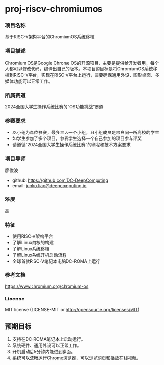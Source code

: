 # proj-riscv-chromiumos

### 项目名称
基于RISC-V架构平台的ChromiumOS系统移植

### 项目描述
Chromium OS是Google Chrome OS的开源项目，主要是提供给开发者用，每个人都可以修改代码，编译出自己的版本。本项目的目标是将ChromiumOS系统移植到RISC-V平台，实现在RISC-V平台上运行，需要确保通用外设、图形桌面、多媒体功能可以正常工作。

### 所属赛道
2024全国大学生操作系统比赛的“OS功能挑战”赛道

### 参赛要求
- 以小组为单位参赛，最多三人一个小组，且小组成员是来自同一所高校的学生
- 如学生参加了多个项目，参赛学生选择一个自己参加的项目参与评奖 
- 请遵循“2024全国大学生操作系统比赛”的章程和技术方案要求 

### 项目导师
廖俊波
- github: https://github.com/DC-DeepComputing
- email: junbo.liao@deepcomputing.io

### 难度
高

### 特征
- 使用RISC-V架构平台
- 了解Linux内核的构建
- 了解Linux系统移植
- 了解Linux系统开机启动流程
- 全球首款RISC-V笔记本电脑DC-ROMA上运行

### 参考文档
https://www.chromium.org/chromium-os

### License
MIT license (LICENSE-MIT or http://opensource.org/licenses/MIT)

## 预期目标
1. 支持在DC-ROMA笔记本上启动运行。
2. 系统硬件、通用外设可以正常工作。
3. 开机启动后5分钟内能进到桌面。
4. 系统可以流畅运行Chrome浏览器，可以浏览网页和播放在线视频。
